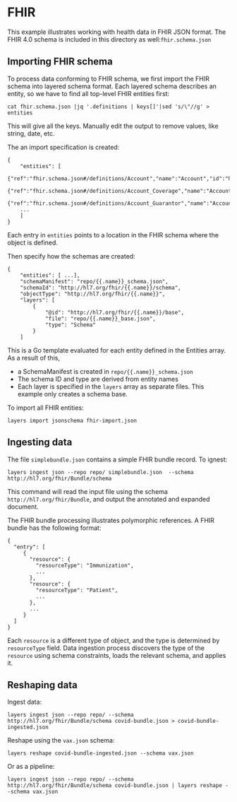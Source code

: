 # FHIR

This example illustrates working with health data in FHIR JSON format.
The FHIR 4.0 schema is included in this directory as
well:`fhir.schema.json`

## Importing FHIR schema 

To process data conforming to FHIR schema, we first import the FHIR
schema into layered schema format. Each layered schema describes an
entity, so we have to find all top-level FHIR entities first:

```
cat fhir.schema.json |jq '.definitions | keys[]'|sed 's/\"//g' > entities
```

This will give all the keys. Manually edit the output to remove
values, like string, date, etc. 

The an import specification is created:

```
{
    "entities": [
    {"ref":"fhir.schema.json#/definitions/Account","name":"Account","id":"http://hl7.org/fhir/Account"},
    {"ref":"fhir.schema.json#/definitions/Account_Coverage","name":"Account_Coverage","id":"http://hl7.org/fhir/Account_Coverage"},
    {"ref":"fhir.schema.json#/definitions/Account_Guarantor","name":"Account_Guarantor","id":"http://hl7.org/fhir/Account_Guarantor"},
    ...
    ]
}
```

Each entry in `entities` points to a location in the FHIR schema where the object is defined.

Then specify how the schemas are created:
```
{
    "entities": [ ...],
    "schemaManifest": "repo/{{.name}}_schema.json",
    "schemaId": "http://hl7.org/fhir/{{.name}}/schema",
    "objectType": "http://hl7.org/fhir/{{.name}}",
    "layers": [
        {
            "@id": "http://hl7.org/fhir/{{.name}}/base",
            "file": "repo/{{.name}}_base.json",
            "type": "Schema"
        }
    ]
```

This is a Go template evaluated for each entity defined in the
Entities array. As a result of this, 

  * a SchemaManifest is created in `repo/{{.name}}_schema.json`
  * The schema ID and type are derived from entity names
  * Each layer is specified in the `layers` array as separate
    files. This example only creates a schema base.
    
To import all FHIR entities:
```
layers import jsonschema fhir-import.json
```


## Ingesting data

The file `simplebundle.json` contains a simple FHIR bundle record. To ignest:

```
layers ingest json --repo repo/ simplebundle.json  --schema http://hl7.org/fhir/Bundle/schema
```

This command will read the input file using the schema
`http://hl7.org/fhir/Bundle`, and output the annotated and expanded
document.

The FHIR bundle processing illustrates polymorphic references. A FHIR bundle has the following format:

```
{
  "entry": [
     {
       "resource": {
         "resourceType": "Immunization",
         ...
       },
       "resource": {
         "resourceType": "Patient",
         ...
       },
       ...
     }
  ]
}
```

Each `resource` is a different type of object, and the type is
determined by `resourceType` field. Data ingestion process discovers
the type of the `resource` using schema constraints, loads the
relevant schema, and applies it.

## Reshaping data

Ingest data:

```
layers ingest json --repo repo/ --schema http://hl7.org/fhir/Bundle/schema covid-bundle.json > covid-bundle-ingested.json
```

Reshape using the `vax.json` schema:

```
layers reshape covid-bundle-ingested.json --schema vax.json
```

Or as a pipeline:

```
layers ingest json --repo repo/ --schema http://hl7.org/fhir/Bundle/schema covid-bundle.json | layers reshape --schema vax.json
```
